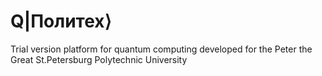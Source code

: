 # Q|Политех⟩
Trial version platform for quantum computing developed for the Peter the Great St.Petersburg Polytechnic University